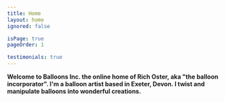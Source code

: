 ```yaml
---
title: Home
layout: home
ignored: false

isPage: true
pageOrder: 1

testimonials: true
---
```

**Welcome to Balloons Inc. the online home of Rich Oster, aka "the balloon incorporator". I'm a balloon artist based in Exeter, Devon. I twist and manipulate balloons into wonderful creations.**